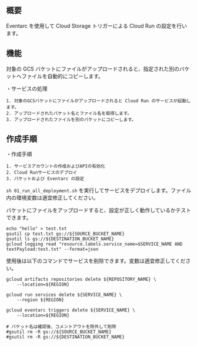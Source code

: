 ## 概要
Eventarc を使用して Cloud Storage トリガーによる Cloud Run の設定を行います。

## 機能
対象の GCS バケットにファイルがアップロードされると、指定された別のバケットへファイルを自動的にコピーします。

・サービスの処理
```
1. 対象のGCSバケットにファイルがアップロードされると Cloud Run のサービスが起動します。
2. アップロードされたバケット名とファイル名を取得します。
3. アップロードされたファイルを別のバケットにコピーします。
```

## 作成手順
・作成手順
```md:作成手順
1. サービスアカウントの作成およびAPIの有効化
2. Cloud Runサービスのデプロイ
3. バケットおよび Eventarc の設定
```

`sh 01_run_all_deployment.sh` を実行してサービスをデプロイします。ファイル内の環境変数は適宜修正してください。

バケットにファイルをアップロードすると、設定が正しく動作しているかテストできます。
```bash:test
echo "hello" > test.txt
gsutil cp test.txt gs://${SOURCE_BUCKET_NAME}
gsutil ls gs://${DESTINATION_BUCKET_NAME}
gcloud logging read "resource.labels.service_name=$SERVICE_NAME AND textPayload:test.txt" --format=json

```

使用後は以下のコマンドでサービスを削除できます。変数は適宜修正してください。
```sh:clean up
gcloud artifacts repositories delete ${REPOSITORY_NAME} \
    --location=${REGION}

gcloud run services delete ${SERVICE_NAME} \
    --region ${REGION}

gcloud eventarc triggers delete ${SERVICE_NAME} \
    --location=${REGION}

# バケット名は確認後、コメントアウトを除外して削除
#gsutil rm -R gs://${SOURCE_BUCKET_NAME}
#gsutil rm -R gs://${DESTINATION_BUCKET_NAME}
```